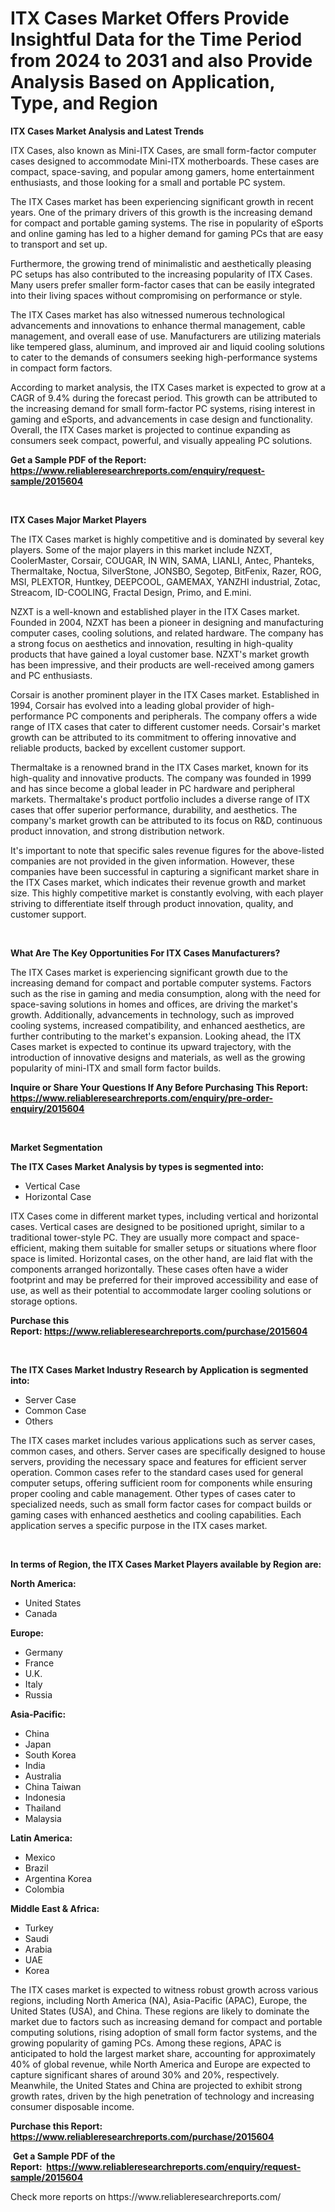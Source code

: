 <p><h1>ITX Cases Market Offers Provide Insightful Data for the Time Period from 2024 to 2031 and also Provide Analysis Based on Application, Type, and Region</h1></p><p><strong>ITX Cases Market Analysis and Latest Trends</strong></p>
<p><p>ITX Cases, also known as Mini-ITX Cases, are small form-factor computer cases designed to accommodate Mini-ITX motherboards. These cases are compact, space-saving, and popular among gamers, home entertainment enthusiasts, and those looking for a small and portable PC system.</p><p>The ITX Cases market has been experiencing significant growth in recent years. One of the primary drivers of this growth is the increasing demand for compact and portable gaming systems. The rise in popularity of eSports and online gaming has led to a higher demand for gaming PCs that are easy to transport and set up.</p><p>Furthermore, the growing trend of minimalistic and aesthetically pleasing PC setups has also contributed to the increasing popularity of ITX Cases. Many users prefer smaller form-factor cases that can be easily integrated into their living spaces without compromising on performance or style.</p><p>The ITX Cases market has also witnessed numerous technological advancements and innovations to enhance thermal management, cable management, and overall ease of use. Manufacturers are utilizing materials like tempered glass, aluminum, and improved air and liquid cooling solutions to cater to the demands of consumers seeking high-performance systems in compact form factors.</p><p>According to market analysis, the ITX Cases market is expected to grow at a CAGR of 9.4% during the forecast period. This growth can be attributed to the increasing demand for small form-factor PC systems, rising interest in gaming and eSports, and advancements in case design and functionality. Overall, the ITX Cases market is projected to continue expanding as consumers seek compact, powerful, and visually appealing PC solutions.</p></p>
<p><strong>Get a Sample PDF of the Report:&nbsp; <a href="https://www.reliableresearchreports.com/enquiry/request-sample/2015604">https://www.reliableresearchreports.com/enquiry/request-sample/2015604</a></strong></p>
<p>&nbsp;</p>
<p><strong>ITX Cases Major Market Players</strong></p>
<p><p>The ITX Cases market is highly competitive and is dominated by several key players. Some of the major players in this market include NZXT, CoolerMaster, Corsair, COUGAR, IN WIN, SAMA, LIANLI, Antec, Phanteks, Thermaltake, Noctua, SilverStone, JONSBO, Segotep, BitFenix, Razer, ROG, MSI, PLEXTOR, Huntkey, DEEPCOOL, GAMEMAX, YANZHI industrial, Zotac, Streacom, ID-COOLING, Fractal Design, Primo, and E.mini.</p><p>NZXT is a well-known and established player in the ITX Cases market. Founded in 2004, NZXT has been a pioneer in designing and manufacturing computer cases, cooling solutions, and related hardware. The company has a strong focus on aesthetics and innovation, resulting in high-quality products that have gained a loyal customer base. NZXT's market growth has been impressive, and their products are well-received among gamers and PC enthusiasts.</p><p>Corsair is another prominent player in the ITX Cases market. Established in 1994, Corsair has evolved into a leading global provider of high-performance PC components and peripherals. The company offers a wide range of ITX cases that cater to different customer needs. Corsair's market growth can be attributed to its commitment to offering innovative and reliable products, backed by excellent customer support.</p><p>Thermaltake is a renowned brand in the ITX Cases market, known for its high-quality and innovative products. The company was founded in 1999 and has since become a global leader in PC hardware and peripheral markets. Thermaltake's product portfolio includes a diverse range of ITX cases that offer superior performance, durability, and aesthetics. The company's market growth can be attributed to its focus on R&D, continuous product innovation, and strong distribution network.</p><p>It's important to note that specific sales revenue figures for the above-listed companies are not provided in the given information. However, these companies have been successful in capturing a significant market share in the ITX Cases market, which indicates their revenue growth and market size. This highly competitive market is constantly evolving, with each player striving to differentiate itself through product innovation, quality, and customer support.</p></p>
<p>&nbsp;</p>
<p><strong>What Are The Key Opportunities For ITX Cases Manufacturers?</strong></p>
<p><p>The ITX Cases market is experiencing significant growth due to the increasing demand for compact and portable computer systems. Factors such as the rise in gaming and media consumption, along with the need for space-saving solutions in homes and offices, are driving the market's growth. Additionally, advancements in technology, such as improved cooling systems, increased compatibility, and enhanced aesthetics, are further contributing to the market's expansion. Looking ahead, the ITX Cases market is expected to continue its upward trajectory, with the introduction of innovative designs and materials, as well as the growing popularity of mini-ITX and small form factor builds.</p></p>
<p><strong>Inquire or Share Your Questions If Any Before Purchasing This Report: <a href="https://www.reliableresearchreports.com/enquiry/pre-order-enquiry/2015604">https://www.reliableresearchreports.com/enquiry/pre-order-enquiry/2015604</a></strong></p>
<p>&nbsp;</p>
<p><strong>Market Segmentation</strong></p>
<p><strong>The ITX Cases Market Analysis by types is segmented into:</strong></p>
<p><ul><li>Vertical Case</li><li>Horizontal Case</li></ul></p>
<p><p>ITX Cases come in different market types, including vertical and horizontal cases. Vertical cases are designed to be positioned upright, similar to a traditional tower-style PC. They are usually more compact and space-efficient, making them suitable for smaller setups or situations where floor space is limited. Horizontal cases, on the other hand, are laid flat with the components arranged horizontally. These cases often have a wider footprint and may be preferred for their improved accessibility and ease of use, as well as their potential to accommodate larger cooling solutions or storage options.</p></p>
<p><strong>Purchase this Report:&nbsp;<a href="https://www.reliableresearchreports.com/purchase/2015604">https://www.reliableresearchreports.com/purchase/2015604</a></strong></p>
<p>&nbsp;</p>
<p><strong>The ITX Cases Market Industry Research by Application is segmented into:</strong></p>
<p><ul><li>Server Case</li><li>Common Case</li><li>Others</li></ul></p>
<p><p>The ITX cases market includes various applications such as server cases, common cases, and others. Server cases are specifically designed to house servers, providing the necessary space and features for efficient server operation. Common cases refer to the standard cases used for general computer setups, offering sufficient room for components while ensuring proper cooling and cable management. Other types of cases cater to specialized needs, such as small form factor cases for compact builds or gaming cases with enhanced aesthetics and cooling capabilities. Each application serves a specific purpose in the ITX cases market.</p></p>
<p>&nbsp;</p>
<p><strong>In terms of Region, the ITX Cases Market Players available by Region are:</strong></p>
<p>
    <p> <strong> North America: </strong>
        <ul>
            <li>United States</li>
            <li>Canada</li>
        </ul>
        </p> 
    <p> <strong> Europe: </strong>
        <ul>
            <li>Germany</li>
            <li>France</li>
            <li>U.K.</li>
            <li>Italy</li>
            <li>Russia</li>
        </ul>
        </p> 
    <p> <strong> Asia-Pacific: </strong>
        <ul>
            <li>China</li>
            <li>Japan</li>
            <li>South Korea</li>
            <li>India</li>
            <li>Australia</li>
            <li>China Taiwan</li>
            <li>Indonesia</li>
            <li>Thailand</li>
            <li>Malaysia</li>
        </ul>
        </p> 
    <p> <strong> Latin America: </strong>
        <ul>
            <li>Mexico</li>
            <li>Brazil</li>
            <li>Argentina Korea</li>
            <li>Colombia</li>
        </ul>
        </p> 
    <p> <strong> Middle East & Africa: </strong>
        <ul>
            <li>Turkey</li>
            <li>Saudi</li>
            <li>Arabia</li>
            <li>UAE</li>
            <li>Korea</li>
        </ul>
    </p>
    </p>
<p><p>The ITX cases market is expected to witness robust growth across various regions, including North America (NA), Asia-Pacific (APAC), Europe, the United States (USA), and China. These regions are likely to dominate the market due to factors such as increasing demand for compact and portable computing solutions, rising adoption of small form factor systems, and the growing popularity of gaming PCs. Among these regions, APAC is anticipated to hold the largest market share, accounting for approximately 40% of global revenue, while North America and Europe are expected to capture significant shares of around 30% and 20%, respectively. Meanwhile, the United States and China are projected to exhibit strong growth rates, driven by the high penetration of technology and increasing consumer disposable income.</p></p>
<p><strong>Purchase this Report: <a href="https://www.reliableresearchreports.com/purchase/2015604">https://www.reliableresearchreports.com/purchase/2015604</a></strong></p>
<p>&nbsp;<strong>Get a Sample PDF of the Report:&nbsp;&nbsp;<a href="https://www.reliableresearchreports.com/enquiry/request-sample/2015604">https://www.reliableresearchreports.com/enquiry/request-sample/2015604</a></strong></p>
<p><strong></strong></p>
<p>Check more reports on https://www.reliableresearchreports.com/</p>